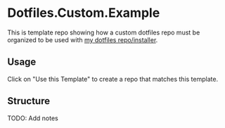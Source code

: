 # Dotfiles.Custom.Example

This is template repo showing how a custom dotfiles repo must be organized
to be used with [my dotfiles repo/installer](https://github.com/aditya7iyengar/dotfiles).


## Usage

Click on "Use this Template" to create a repo that matches this template.


## Structure

TODO: Add notes
